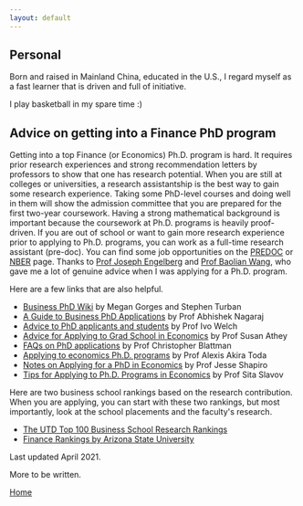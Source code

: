 ```yaml
---
layout: default
---
```


## Personal

Born and raised in Mainland China, educated in the U.S., I regard myself as a fast learner that is driven and full of initiative. 

I play basketball in my spare time :)

## Advice on getting into a Finance PhD program

Getting into a top Finance (or Economics) Ph.D. program is hard. It requires prior research experiences and strong recommendation letters by professors to show that one has research potential. When you are still at colleges or universities, a research assistantship is the best way to gain some research experience. Taking some PhD-level courses and doing well in them will show the admission committee that you are prepared for the first two-year coursework. Having a strong mathematical background is important because the coursework at Ph.D. programs is heavily proof-driven. If you are out of school or want to gain more research experience prior to applying to Ph.D. programs, you can work as a full-time research assistant (pre-doc). You can find some job opportunities on the <a href="https://predoc.org/opportunities" target="_black">PREDOC</a> or <a href="https://www.nber.org/career-resources/research-assistant-positions-not-nber" target="_black">NBER</a> page. Thanks to <a href="https://rady.ucsd.edu/faculty/directory/engelberg/pub/portfolios/index.htm" target="_blank">Prof Joseph Engelberg</a> and <a href="https://www.wangbaolian.com/" target="_blank">Prof Baolian Wang</a>, who gave me a lot of genuine advice when I was applying for a Ph.D. program. 

Here are a few links that are also helpful.

*   <a href="http://www.businessphdwiki.com/" target="_black">Business PhD Wiki</a> by Megan Gorges and Stephen Turban
*   <a href="https://abhishekn.com/files/phdguide.pdf" target="_black">A Guide to Business PhD Applications</a> by Prof Abhishek Nagaraj
*   <a href="https://www.ivo-welch.info/teaching/advicephd.html" target="_black">Advice to PhD applicants and students</a> by Prof Ivo Welch
*   <a href="https://athey.people.stanford.edu/professional-advice" target="_black">Advice for Applying to Grad School in Economics</a> by Prof Susan Athey
*   <a href="https://chrisblattman.com/about/contact/gradschool/" target="_black">FAQs on PhD applications</a> by Prof Christopher Blattman
*   <a href="https://alexisakira.github.io/misc/apply-econphd" target="_black">Applying to economics Ph.D. programs</a> by Prof Alexis Akira Toda
*   <a href="https://www.brown.edu/Research/Shapiro/pdfs/phdnotes.pdf" target="_black">Notes on Applying for a PhD in Economics</a> by Prof Jesse Shapiro
*   <a href="http://www.sitaslavov.com/home/advice" target="_black">Tips for Applying to Ph.D. Programs in Economics</a> by Prof Sita Slavov

Here are two business school rankings based on the research contribution. When you are applying, you can start with these two rankings, but most importantly, look at the school placements and the faculty's research.

*   <a href="https://jindal.utdallas.edu/the-utd-top-100-business-school-research-rankings/" target="_black">The UTD Top 100 Business School Research Rankings</a>
*   <a href="http://apps.wpcarey.asu.edu/fin-rankings/rankings/results.cfm" target="_black">Finance Rankings by Arizona State University</a>

Last updated April 2021.

More to be written.

[Home](./)
